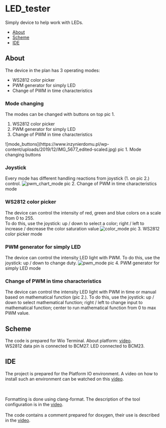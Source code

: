 # LED_tester

Simply device to help work with LEDs.

- [About](#About)
- [Scheme](#Scheme)
- [IDE](#IDE)

## About

The device in the plan has 3 operating modes:

<ul>
<li>WS2812 color picker</li>
<li>PWM generator for simply LED</li>
<li>Change of PWM in time characteristics</li>
</ul>

### Mode changing

The modes can be changed with buttons on top pic 1. 
<ol>
<li>WS2812 color picker</li>
<li>PWM generator for simply LED</li>
<li>Change of PWM in time characteristics</li>
</ol>
![mode_buttons](https://www.inzynierdomu.pl/wp-content/uploads/2019/12/IMG_5677_edited-scaled.jpg)
pic 1. Mode changing buttons

### Joystick

Every mode has different handling reactions from joystick (1. on pic 2.) control.
![pwm_chart_mode](https://www.inzynierdomu.pl/wp-content/uploads/2019/12/IMG_5678_edited-scaled.jpg)
pic 2. Change of PWM in time characteristics mode

### WS2812 color picker

The device can control the intensity of red, green and blue colors on a scale from 0 to 255.<br>
To do this, use the joystick: up / down to select a color; right / left to increase / decrease the color saturation value
![color_mode](https://www.inzynierdomu.pl/wp-content/uploads/2019/12/IMG_5679_edited-scaled.jpg)
pic 3. WS2812 color picker mode

### PWM generator for simply LED

The device can control the intensity LED light with PWM.
To do this, use the joystick: up / down to change duty.
![pwm_mode](https://www.inzynierdomu.pl/wp-content/uploads/2019/12/IMG_5681_edited-scaled.jpg)
pic 4. PWM generator for simply LED mode

### Change of PWM in time characteristics

The device can control the intensity LED light with PWM in time or manual based on mathematical function (pic 2.).
To do this, use the joystick: up / down to select mathematical function; right / left to change input to mathematical function; center to run mathematical function from 0 to max PWM value.

## Scheme

The code is prepared for Wio Terminal. About platform: [video](https://youtu.be/NfK_IA_MOQ4). <br>
WS2812 data pin is connected to BCM27. LED connected to BCM23.

## IDE

The project is prepared for the Platform IO environment. A video on how to install such an environment can be watched on this [video](https://youtu.be/Em9NuebT2Kc).

<br><br>
Formatting is done using clang-format. The description of the tool configuration is in the [video](https://youtu.be/xxuaOG0WjIE).
<br><br>
The code contains a comment prepared for doxygen, their use is described in the [video](https://youtu.be/1YKJtrCsPD4).
